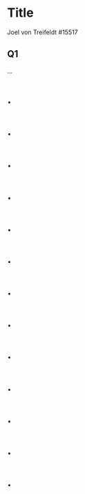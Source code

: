 # Title

Joel von Treifeldt
#15517

## Q1

...

# .

<!-- CMP1001-6.2: JUSTIFIES the purpose and goal of the developed application.
6 to >5 pts
HD
Provides a DETAILED explanation about the problem being solved by the developed application AND about how the app addresses the problem, and DOES use any objective references or statistics to support their answer. -->

# .

<!-- CMP1001-2.3: DESCRIBES the way tasks are planned and tracked in the project.
6 to >5 pts
HD
Meets D, and includes proof of THOROUGH usage of specific task management tools THROUGH THE LENGTH OF THE PROJECT.

"Meets D" means disctinction. look at rubric table: F, P, C, D, HD -->

# .

<!-- CMP1001-1.2: DESCRIBES the third party services, packages or dependencies that are used in the developed application.
6 to >5 pts
HD
The description provided is DETAILED, and the description details ALL of the services, packages or dependencies that are used in the developed application. -->

# .

<!-- CMP1001-2.4: IDENTIFY AND DESCRIBE the benefits and drawbacks of a chosen database system.
6 to >5 pts
HD
Meets D, and describes benefits AND drawbacks to a thorough level of detail. -->

# .

<!-- CMP1001-1.3: EXPLAINS the features and functionalities of an object-relational mapping (ORM) system
6 to >5 pts
HD
Explains MULTIPLE features or functionalities of an ORM to a THOROUGH level of detail, supporting the explanation with AT LEAST ONE code example. -->

# .

<!-- PMG1003-2.1, PMG1003-7.3: EXPLAINS a plan for normalised database relations.
12 to >10 pts
HD
Meets D, and the explanation includes comparisons to how AT LEAST ONE model or relations would look in other levels of normalisation than the one shown in the ERD. -->

# .

<!-- CMP1001-7.2: DESCRIBES the project’s models in terms of the relationships they have with each other.
6 to >5 pts
HD
Meets D, and includes appropriate code examples supporting the descriptions. -->

# .

<!-- CMP1001-1.4: IDENTIFY AND DESCRIBE the application’s API endpoints.
6 to >5 pts
HD
Meets D, applied to ALL of the application’s API endpoints. -->

# .

<!-- PGM1003-2.2: IMPLEMENTS a normalised database design.
6 to >5 pts
HD
Meets D with no duplication and ideal model implementation. -->

# .

<!-- PGM1003-6.2: IMPLEMENTS a database design that appropriately addresses the requirements of the planned scenario.
6 to >5 pts
HD
Meets D and represents a highly optimised or normalised solution. -->

# .

<!-- PGM1003-4.1: IMPLEMENTS database queries that provide correct data for the given scenario.
6 to >5 pts
HD
Implements queries that provide ALL data needed for a working solution, and the queries are suitably complex and optimised. -->

# .

<!-- PGM1003-4.2: WRITES code comments that demonstrate how the queries implemented correctly represent the database structure.
6 to >5 pts
HD
ALL queries or model methods are commented to a THOROUGH level of detail, with reference to a style guide or comment style guide in the project documentation. -->

# .

<!-- PGM1003-5.2: IMPLEMENTS sanitization and validation techniques on user input to maintain data integrity
6 to >5 pts
HD
Validates ALL user input AND sanitises user input where relevant. -->
